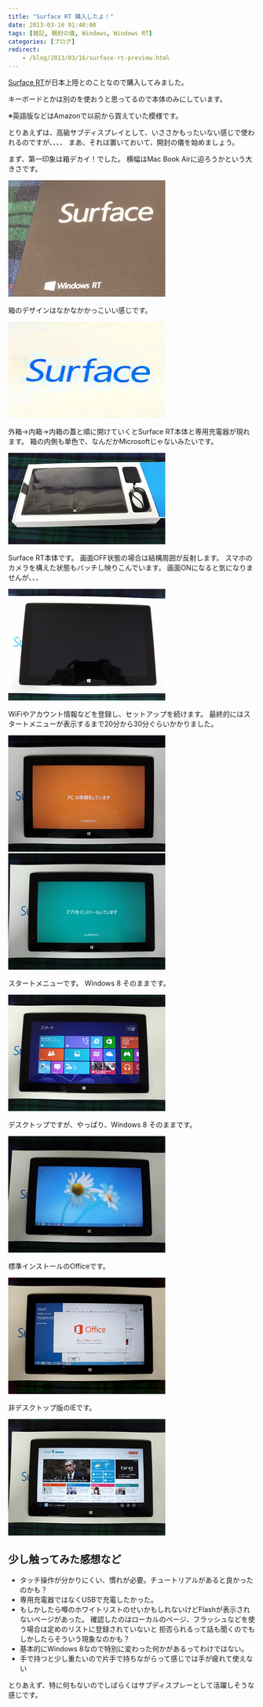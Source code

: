 ```yaml
---
title: "Surface RT 購入したよ！"
date: 2013-03-16 01:40:00
tags: [雑記, 開封の儀, Windows, Windows RT]
categories: [ブログ]
redirect:
    - /blog/2013/03/16/surface-rt-preview.html
---
```


[Surface RT][1]が日本上陸とのことなので購入してみました。

 [1]: http://www.microsoft.com/surface/ja-jp

キーボードとかは別のを使おうと思ってるので本体のみにしています。

※英語版などはAmazonで以前から買えていた模様です。

とりあえずは、高級サブディスプレイとして、いささかもったいない感じで使われるのですが、、、、 まあ、それは置いておいて、開封の儀を始めましょう。

まず、第一印象は箱デカイ！でした。 横幅はMac Book Airに迫ろうかという大きさです。

[![外箱][2]][3]

 [2]: /images/2013_0316_surfacert_box.png
 [3]: /images/2013_0316_surfacert_box.jpg

箱のデザインはなかなかかっこいい感じです。

[![内箱][4]][5]

 [4]: /images/2013_0316_surfacert_box2.png
 [5]: /images/2013_0316_surfacert_box2.jpg

外箱→内箱→内箱の蓋と順に開けていくとSurface RT本体と専用充電器が現れます。 箱の内側も単色で、なんだかMicrosoftじゃないみたいです。

[![内箱2][6]][7]

 [6]: /images/2013_0316_surfacert_box3.png
 [7]: /images/2013_0316_surfacert_box3.jpg

Surface RT本体です。 画面OFF状態の場合は結構周囲が反射します。 スマホのカメラを構えた状態もバッチし映りこんでいます。 画面ONになると気になりませんが、、、

[![正面][8]][9]

 [8]: /images/2013_0316_surfacert_front.png
 [9]: /images/2013_0316_surfacert_front.jpg

WiFiやアカウント情報などを登録し、セットアップを続けます。 最終的にはスタートメニューが表示するまで20分から30分ぐらいかかりました。

[![セットアップ中1][10]][11] [![セットアップ中2][12]][13]

 [10]: /images/2013_0316_surfacert_please_wait.png
 [11]: /images/2013_0316_surfacert_please_wait.jpg
 [12]: /images/2013_0316_surfacert_please_wait2.png
 [13]: /images/2013_0316_surfacert_please_wait2.jpg

スタートメニューです。 Windows 8 そのままです。

[![スタートメニュー][14]][15]

 [14]: /images/2013_0316_surfacert_start_menu.png
 [15]: /images/2013_0316_surfacert_start_menu.jpg

デスクトップですが、やっぱり、Windows 8 そのままです。

[![デスクトップ][16]][17]

 [16]: /images/2013_0316_surfacert_desktop.png
 [17]: /images/2013_0316_surfacert_desktop.jpg

標準インストールのOfficeです。

[![Office][18]][19]

 [18]: /images/2013_0316_surfacert_office.png
 [19]: /images/2013_0316_surfacert_office.jpg

非デスクトップ版のIEです。

[![IE][20]][21]

 [20]: /images/2013_0316_surfacert_ie.png
 [21]: /images/2013_0316_surfacert_ie.jpg

## 少し触ってみた感想など

  * タッチ操作が分かりにくい、慣れが必要。チュートリアルがあると良かったのかも？
  * 専用充電器ではなくUSBで充電したかった。
  * もしかしたら噂のホワイトリストのせいかもしれないけどFlashが表示されないページがあった。 確認したのはローカルのページ、フラッシュなどを使う場合は定めのリストに登録されていないと 拒否られるって話も聞くのでもしかしたらそういう現象なのかも？
  * 基本的にWindows 8なので特別に変わった何かがあるってわけではない。
  * 手で持つと少し重たいので片手で持ちながらって感じでは手が疲れて使えない

とりあえず、特に何もないのでしばらくはサブディスプレーとして活躍しそうな感じです。
